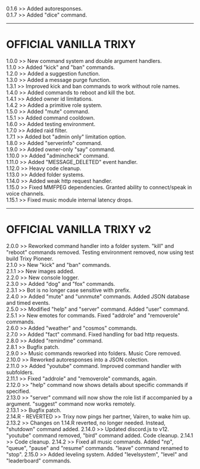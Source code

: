 0.1.6 >> Added autoresponses.  
0.1.7 >> Added "dice" command. 

---

# OFFICIAL VANILLA TRIXY

1.0.0 >> New command system and double argument handlers.  
1.1.0 >> Added "kick" and "ban" commands.  
1.2.0 >> Added a suggestion function.  
1.3.0 >> Added a message purge function.  
1.3.1 >> Improved kick and ban commands to work without role names.  
1.4.0 >> Added commands to reboot and kill the bot.  
1.4.1 >> Added owner id limitations.  
1.4.2 >> Added a primitive role system.  
1.5.0 >> Added "mute" command.  
1.5.1 >> Added command cooldown.  
1.6.0 >> Added testing environment.  
1.7.0 >> Added raid filter.  
1.7.1 >> Added bot "admin only" limitation option.  
1.8.0 >> Added "serverinfo" command.  
1.9.0 >> Added owner-only "say" command.  
1.10.0 >> Added "admincheck" command.  
1.11.0 >> Added "MESSAGE_DELETED" event handler.  
1.12.0 >> Heavy code cleanup.  
1.13.0 >> Added folder systems.  
1.14.0 >> Added weak http request handler.  
1.15.0 >> Fixed MMFPEG dependencies. Granted ability to connect/speak in voice channels.  
1.15.1 >> Fixed music module internal latency drops.  

---

# OFFICIAL VANILLA TRIXY v2

2.0.0 >> Reworked command handler into a folder system. "kill" and "reboot" commands removed. Testing environment removed, now using test build Trixy Pioneer.  
2.1.0 >> New "kick" and "ban" commands.  
2.1.1 >> New images added.  
2.2.0 >> New console logger.  
2.3.0 >> Added "dog" and "fox" commands.  
2.3.1 >> Bot is no longer case sensitive with prefix.  
2.4.0 >> Added "mute" and "unnmute" commands. Added JSON database and timed events.  
2.5.0 >> Modified "help" and "server" command. Added "user" command.  
2.5.1 >> New emotes for commands. Fixed "addrole" and "removerole" commands.  
2.6.0 >> Added "weather" and "cosmos" commands.  
2.7.0 >> Added "fact" command. Fixed handling for bad http requests.  
2.8.0 >> Added "remindme" command.  
2.8.1 >> Bugfix patch.    
2.9.0 >> Music commands reworked into folders. Music Core removed.  
2.10.0 >> Reworked autoresponses into a JSON colection.  
2.11.0 >> Added "youtube" command. Improved command handler with subfolders.  
2.11.1 >> Fixed "addrole" and "removerole" commands, again.  
2.12.0 >> "help" command now shows details about specific commands if specified.  
2.13.0 >> "server" command will now show the role list if accompanied by a <roles> argument. "suggest" command now works remotely.  
2.13.1 >> Bugfix patch.  
2.14.R - REVERTED >> Trixy now pings her partner, Vairen, to wake him up.  
2.13.2 >> Changes on 1.14.R reverted, no longer needed. Instead, "shutdown" command added.
2.14.0 >> Updated discord.js to v12. "youtube" command removed, "bird" command added. Code cleanup.
2.14.1 >> Code cleanup.
2.14.2 >> Fixed all music commands. Added "np", "queue", "pause" and "resume" commands. "leave" command renamed to "stop".
2.15.0 >> Added leveling system. Added "levelsystem", "level" and "leaderboard" commands.